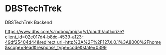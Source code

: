 # DBSTechTrek
DBSTechTrek Backend


https://www.dbs.com/sandbox/api/sg/v1/oauth/authorize?client_id=02e017d4-b8dc-4539-a123-49df25404d44&redirect_uri=http%3A%2F%2F127.0.0.1%3A8000%2Fhome&scope=Read&response_type=code&state=0399
